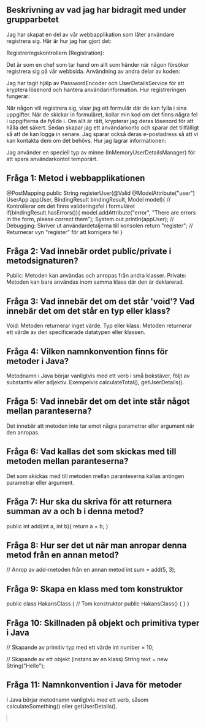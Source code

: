 
## Beskrivning av vad jag har bidragit med under grupparbetet

Jag har skapat en del av vår webbapplikation som låter användare registrera sig. Här är hur jag har gjort det:

Registreringskontrollern (Registration):

Det är som en chef som tar hand om allt som händer när någon försöker registrera sig på vår webbsida.
Användning av andra delar av koden:

Jag har tagit hjälp av PasswordEncoder och UserDetailsService för att kryptera lösenord och hantera användarinformation.
Hur registreringen fungerar:

När någon vill registrera sig, visar jag ett formulär där de kan fylla i sina uppgifter.
När de skickar in formuläret, kollar min kod om det finns några fel i uppgifterna de fyllde i.
Om allt är rätt, krypterar jag deras lösenord för att hålla det säkert.
Sedan skapar jag ett användarkonto och sparar det tillfälligt så att de kan logga in senare.
Jag sparar också deras e-postadress så att vi kan kontakta dem om det behövs.
Hur jag lagrar informationen:

Jag använder en speciell typ av minne (InMemoryUserDetailsManager) för att spara användarkontot temporärt.

## Fråga 1: Metod i webbapplikationen

 @PostMapping
    public String registerUser(@Valid @ModelAttribute("user") UserApp appUser, BindingResult bindingResult, Model model){
        // Kontrollerar om det finns valideringsfel i formuläret
        if(bindingResult.hasErrors()){
            model.addAttribute("error", "There are errors in the form, please correct them");
            System.out.println(appUser); // Debugging: Skriver ut användardetaljerna till konsolen
            return "register"; // Returnerar vyn "register" för att korrigera fel
        }

## Fråga 2: Vad innebär ordet public/private i metodsignaturen?

Public: Metoden kan användas och anropas från andra klasser.
Private: Metoden kan bara användas inom samma klass där den är deklarerad.

## Fråga 3: Vad innebär det om det står 'void'? Vad innebär det om det står en typ eller klass?

Void: Metoden returnerar inget värde.
Typ eller klass: Metoden returnerar ett värde av den specificerade datatypen eller klassen.

## Fråga 4: Vilken namnkonvention finns för metoder i Java?

Metodnamn i Java börjar vanligtvis med ett verb i små bokstäver, följt av substantiv eller adjektiv. Exempelvis calculateTotal(), getUserDetails().

## Fråga 5: Vad innebär det om det inte står något mellan paranteserna?

Det innebär att metoden inte tar emot några parametrar eller argument när den anropas.

## Fråga 6: Vad kallas det som skickas med till metoden mellan paranteserna?

Det som skickas med till metoden mellan paranteserna kallas antingen parametrar eller argument.

## Fråga 7: Hur ska du skriva för att returnera summan av a och b i denna metod?

public int add(int a, int b){
    return a + b;
}

## Fråga 8: Hur ser det ut när man anropar denna metod från en annan metod?

// Anrop av add-metoden från en annan metod
int sum = add(5, 3);


## Fråga 9: Skapa en klass med tom konstruktor

public class HakansClass {
    // Tom konstruktor
    public HakansClass() {
    }
}


## Fråga 10: Skillnaden på objekt och primitiva typer i Java

// Skapande av primitiv typ med ett värde
int number = 10;

// Skapande av ett objekt (instans av en klass)
String text = new String("Hello");


## Fråga 11: Namnkonvention i Java för metoder

I Java börjar metodnamn vanligtvis med ett verb, såsom calculateSomething() eller getUserDetails().

<!-- Inkludera den färgade strukturen från colors.md -->
<object data="colors.md" type="text/html" width="800px" height="600px" style="overflow:auto;border:1px solid #ccc"></object>
